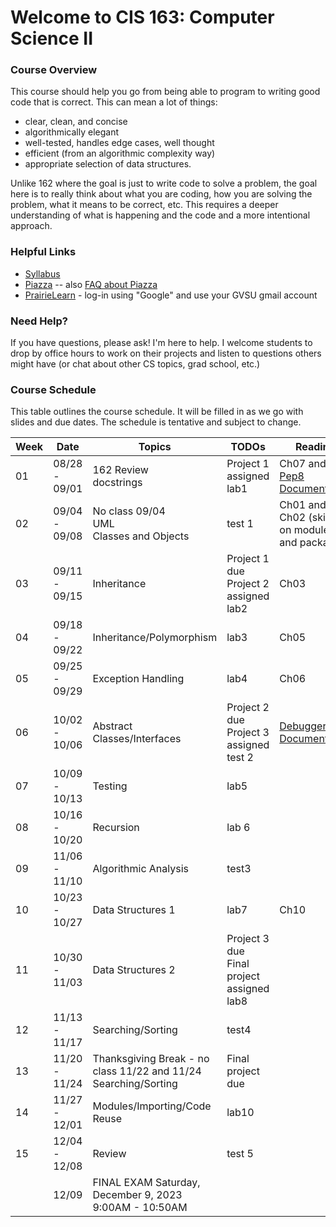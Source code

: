 # Welcome to CIS 163:  Computer Science II

### Course Overview
This course should help you go from being able to program to writing good code that is correct.
This can mean a lot of things:
* clear, clean, and concise
* algorithmically elegant
* well-tested, handles edge cases, well thought
* efficient (from an algorithmic complexity way)
* appropriate selection of data structures.

Unlike 162 where the goal is just to write code to solve a problem, the goal here is to really think about
what you are coding, how you are solving the problem, what it means to be correct, etc.
This requires a deeper understanding
of what is happening and the code and a more intentional approach.

### Helpful Links

* [Syllabus](syllabus.md)
* [Piazza](https://piazza.com/gvsu/fall2023/cis16302/home) -- also [FAQ about Piazza](piazza-faq.md)
* [PrairieLearn](https://us.prairielearn.com/pl/course_instance/141391) - log-in
  using "Google" and use your GVSU gmail account

### Need Help?
If you have questions, please ask!  I'm here to help.  I welcome students
to drop by office hours to work on their projects and
listen to questions others might have (or chat
about other CS topics, grad school, etc.)

### Course Schedule
This table outlines the course schedule.  It will be filled in
as we go with slides and due dates.  The schedule is tentative and subject to change.

| Week | Date          | Topics | TODOs | Reading |
| ---- | ------------- | ------ | ----- | ------- |
|  01  | 08/28 - 09/01 | 162 Review <br> docstrings  | Project 1 assigned <br> lab1 | Ch07 and [Pep8 Documentation](https://peps.python.org/pep-008) |
|  02  | 09/04 - 09/08 | No class 09/04 <br> UML <br> Classes and Objects | test 1 | Ch01 and Ch02 (skip sec on modules and packages) |
|  03  | 09/11 - 09/15 | Inheritance  | Project 1 due <br> Project 2 assigned <br> lab2 | Ch03 |
|  04  | 09/18 - 09/22 | Inheritance/Polymorphism | lab3 | Ch05 |
|  05  | 09/25 - 09/29 | Exception Handling | lab4 | Ch06 |
|  06  | 10/02 - 10/06 | Abstract Classes/Interfaces | Project 2 due <br> Project 3 assigned <br> test 2 | [Debugger Documentation](https://docs.python.org/3/library/pdb.html) |  
|  07  | 10/09 - 10/13 | Testing | lab5 | |
|  08  | 10/16 - 10/20 | Recursion | lab 6 | |
|  09  | 11/06 - 11/10 | Algorithmic Analysis | test3 |  |
|  10  | 10/23 - 10/27 | Data Structures 1 | lab7 | Ch10 |
|  11  | 10/30 - 11/03 | Data Structures 2 | Project 3 due <br> Final project assigned <br> lab8 | |
|  12  | 11/13 - 11/17 | Searching/Sorting | test4 | |
|  13  | 11/20 - 11/24 | Thanksgiving Break - no class 11/22 and 11/24 <br> Searching/Sorting | Final project due | |
|  14  | 11/27 - 12/01 | Modules/Importing/Code Reuse | lab10 | |
|  15  | 12/04 - 12/08 | Review | test 5 | | 
|      | 12/09         | FINAL EXAM Saturday, December 9, 2023 <br> 9:00AM - 10:50AM |  |  |
